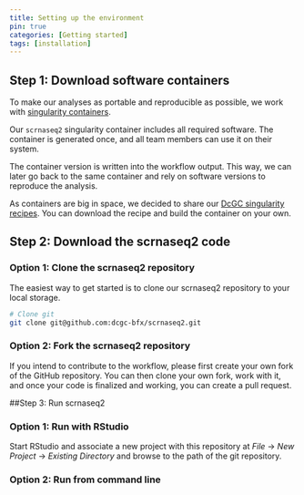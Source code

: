 ```yaml
---
title: Setting up the environment
pin: true
categories: [Getting started]
tags: [installation]
---
```


## Step 1: Download software containers

To make our analyses as portable and reproducible as possible, we work with [singularity containers](https://sylabs.io/guides/3.0/user-guide/index.html). 

Our `scrnaseq2` singularity container includes all required software. The container is generated once, and all team members can use it on their system. 

The container version is written into the workflow output. This way, we can later go back to the same container and rely on software versions to reproduce the analysis. 

As containers are big in space, we decided to share our [DcGC singularity recipes](https://github.com/dcgc-bfx/singularity-single-cell). You can download the recipe and build the container on your own.

## Step 2: Download the scrnaseq2 code

### Option 1: Clone the scrnaseq2 repository

The easiest way to get started is to clone our scrnaseq2 repository to your local storage. 

``` bash
# Clone git
git clone git@github.com:dcgc-bfx/scrnaseq2.git
```

### Option 2: Fork the scrnaseq2 repository

If you intend to contribute to the workflow, please first create your own fork of the GitHub repository. You can then clone your own fork, work with it, and once your code is finalized and working, you can create a pull request.

##Step 3: Run scrnaseq2

### Option 1: Run with RStudio

Start RStudio and associate a new project with this repository at *File* -\> *New* *Project* -\> *Existing* *Directory* and browse to the path of the git repository.

### Option 2: Run from command line